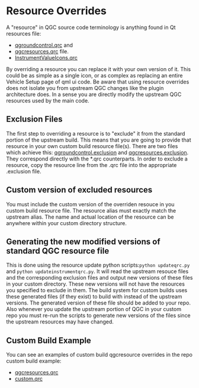# Resource Overrides

A "resource" in QGC source code terminology is anything found in Qt resources file:
* [qgroundcontrol.qrc](https://github.com/mavlink/qgroundcontrol/blob/master/qgroundcontrol.qrc) and 
* [qgcresources.qrc](https://github.com/mavlink/qgroundcontrol/blob/master/qgcresources.qrc) file. 
* [InstrumentValueIcons.qrc](https://github.com/mavlink/qgroundcontrol/blob/master/resources/InstrumenValueIcons/InstrumentValueIcons.qrc)

By overriding a resource you can replace it with your own version of it. This could be as simple as a single icon, or as complex as replacing an entire Vehicle Setup page of qml ui code. Be aware that using resource overrides does not isolate you from upstream QGC changes like the plugin architecture does. In a sense you are directly modify the upstream QGC resources used by the main code.

## Exclusion Files

The first step to overriding a resource is to "exclude" it from the standard portion of the upstream build. This means that you are going to provide that resource in your own custom build resource file(s). There are two files which achieve this: [qgroundcontrol.exclusion]() and [qgcresources.exclusion](https://github.com/mavlink/qgroundcontrol/blob/master/custom-example/qgcresources.exclusion). They correspond directly with the \*.qrc counterparts. In order to exclude a resource, copy the resource line from the .qrc file into the appropriate .exclusion file.

## Custom version of excluded resources

You must include the custom version of the overriden resouce in you custom build resource file. The resource alias must exactly match the upstream alias. The name and actual location of the resource can be anywhere within your custom directory structure.

## Generating the new modified versions of standard QGC resource file

This is done using the resource update python scripts:`python updateqrc.py` and `python updateinstrumentqrc.py`. It will read the upstream resouce files and the corresponding exclusion files and output new versions of these files in your custom directory. These new versions will not have the resources you specified to exclude in them. The build system for custom builds uses these generated files (if they exist) to build with instead of the upstream versions. The generated version of these file should be added to your repo. Also whenever you update the upstream portion of QGC in your custom repo you must re-run the scripts to generate new versions of the files since the upstream resources may have changed.

## Custom Build Example

You can see an examples of custom build qgcresource overrides in the repo custom build example:

- [qgcresources.qrc](https://github.com/mavlink/qgroundcontrol/blob/master/custom-example/qgcresources.exclusion)
- [custom.qrc](https://github.com/mavlink/qgroundcontrol/blob/master/custom-example/custom.qrc)